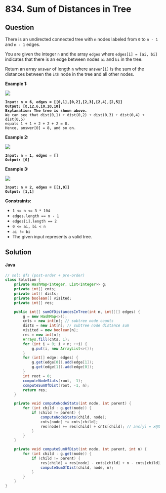 # 834. Sum of Distances in Tree

## Question

There is an undirected connected tree with `n` nodes labeled from `0` to `n - 1` and `n - 1` edges.

You are given the integer `n` and the array `edges` where `edges[i] = [ai, bi]` indicates that there is an edge between nodes `ai` and `bi` in the tree.

Return an array `answer` of length `n` where `answer[i]` is the sum of the distances between the `ith` node in the tree and all other nodes.

**Example 1:**

![](https://assets.leetcode.com/uploads/2021/07/23/lc-sumdist1.jpg)

<pre><code><strong>Input: n = 6, edges = [[0,1],[0,2],[2,3],[2,4],[2,5]]
</strong><strong>Output: [8,12,6,10,10,10]
</strong><strong>Explanation: The tree is shown above.
</strong>We can see that dist(0,1) + dist(0,2) + dist(0,3) + dist(0,4) + dist(0,5)
equals 1 + 1 + 2 + 2 + 2 = 8.
Hence, answer[0] = 8, and so on.
</code></pre>

**Example 2:**

![](https://assets.leetcode.com/uploads/2021/07/23/lc-sumdist2.jpg)

<pre><code><strong>Input: n = 1, edges = []
</strong><strong>Output: [0]
</strong></code></pre>

**Example 3:**

![](https://assets.leetcode.com/uploads/2021/07/23/lc-sumdist3.jpg)

<pre><code><strong>Input: n = 2, edges = [[1,0]]
</strong><strong>Output: [1,1]
</strong></code></pre>

**Constraints:**

* `1 <= n <= 3 * 104`
* `edges.length == n - 1`
* `edges[i].length == 2`
* `0 <= ai, bi < n`
* `ai != bi`
* The given input represents a valid tree.

## Solution

#### Java

```java
// sol: dfs (post-order + pre-order)
class Solution {
    private HashMap<Integer, List<Integer>> g;
    private int[] cnts;
    private int[] dists;
    private boolean[] visited;
    private int[] res;

    public int[] sumOfDistancesInTree(int n, int[][] edges) {
        g = new HashMap<>();
        cnts = new int[n]; // subtree node counts
        dists = new int[n]; // subtree node distance sum
        visited = new boolean[n];
        res = new int[n];
        Arrays.fill(cnts, 1);
        for (int i = 0; i < n; ++i) {
            g.put(i, new ArrayList<>());
        }
        for (int[] edge: edges) {
            g.get(edge[0]).add(edge[1]);
            g.get(edge[1]).add(edge[0]);
        }
        int root = 0;
        computeNodeStats(root, -1);
        computeSumOfDist(root, -1, n);
        return res;
    }

    private void computeNodeStats(int node, int parent) {
        for (int child : g.get(node)) {
            if (child != parent) {
                computeNodeStats(child, node);
                cnts[node] += cnts[child];
                res[node] += res[child] + cnts[child]; // ans[y] = x@X + y@Y + #(X)
            }
        }
    }

    private void computeSumOfDist(int node, int parent, int n) {
        for (int child : g.get(node)) {
            if (child != parent) {
                res[child] = res[node] - cnts[child] + n - cnts[child]; // ans[x] - ans[y] = #(Y) - #(X)
                computeSumOfDist(child, node, n);
            }
        }
    }
}
```
